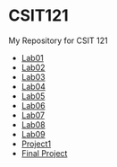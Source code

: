 # CSIT121
My Repository for CSIT 121
<ul>
  <li> <a href="https://devingwagner.github.io/CSIT121/lab01/">Lab01</a></li>
  <li> <a href="https://devingwagner.github.io/CSIT121/lab02/">Lab02</a></li>
  <li> <a href="https://devingwagner.github.io/CSIT121/lab03/">Lab03</a></li>
  <li> <a href="https://devingwagner.github.io/CSIT121/lab04/">Lab04</a></li>
  <li> <a href="https://devingwagner.github.io/CSIT121/lab05/">Lab05</a></li>
  <li> <a href="https://devingwagner.github.io/CSIT121/lab06/">Lab06</a></li>
  <li> <a href="https://devingwagner.github.io/CSIT121/lab07/">Lab07</a></li>
  <li> <a href="https://devingwagner.github.io/CSIT121/lab08/">Lab08</a></li>
  <li> <a href="https://devingwagner.github.io/CSIT121/lab09/">Lab09</a></li>
  <li> <a href="https://devingwagner.github.io/CSIT121/project1/">Project1</a></li>
  <li> <a href="https://devingwagner.github.io/CSIT121/finalproject/">Final Project</a></li>
</ul>
